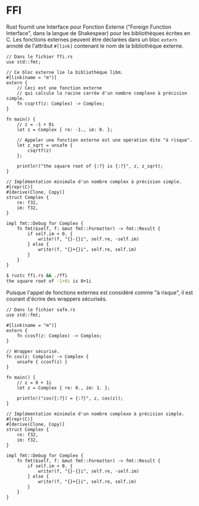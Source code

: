 # FFI

Rust fournit une Interface pour Fonction Externe ("Foreign Function Interface", dans la langue de Shakespear) pour les bibliothèques écrites en C. Les fonctions externes peuvent être déclarées dans un bloc `extern` annoté de l'attribut `#[link]` contenant le nom de la bibliothèque externe.

```rust,ignore
// Dans le fichier ffi.rs
use std::fmt;

// Ce bloc externe lie la bibliothèque libm.
#[link(name = "m")]
extern {
    // Ceci est une fonction externe 
    // qui calcule la racine carrée d'un nombre complexe à précision simple.
    fn csqrtf(z: Complex) -> Complex;
}

fn main() {
    // z = -1 + 0i
    let z = Complex { re: -1., im: 0. };

    // Appeler une fonction externe est une opération dite "à risque".
    let z_sqrt = unsafe {
        csqrtf(z)
    };

    println!("the square root of {:?} is {:?}", z, z_sqrt);
}

// Implémentation minimale d'un nombre complex à précision simple.
#[repr(C)]
#[derive(Clone, Copy)]
struct Complex {
    re: f32,
    im: f32,
}

impl fmt::Debug for Complex {
    fn fmt(&self, f: &mut fmt::Formatter) -> fmt::Result {
        if self.im < 0. {
            write!(f, "{}-{}i", self.re, -self.im)
        } else {
            write!(f, "{}+{}i", self.re, self.im)
        }
    }
}
```

```bash
$ rustc ffi.rs && ./ffi
the square root of -1+0i is 0+1i
```
Puisque l'appel de fonctions externes est considéré comme "à risque", il est courant d'écrire des wrappers sécurisés.

```rust,ignore
// Dans le fichier safe.rs
use std::fmt;

#[link(name = "m")]
extern {
    fn ccosf(z: Complex) -> Complex;
}

// Wrapper sécurisé.
fn cos(z: Complex) -> Complex {
    unsafe { ccosf(z) }
}

fn main() {
    // z = 0 + 1i
    let z = Complex { re: 0., im: 1. };

    println!("cos({:?}) = {:?}", z, cos(z));
}

// Implémentation minimale d'un nombre complexe à précision simple.
#[repr(C)]
#[derive(Clone, Copy)]
struct Complex {
    re: f32,
    im: f32,
}

impl fmt::Debug for Complex {
    fn fmt(&self, f: &mut fmt::Formatter) -> fmt::Result {
        if self.im < 0. {
            write!(f, "{}-{}i", self.re, -self.im)
        } else {
            write!(f, "{}+{}i", self.re, self.im)
        }
    }
}
```
